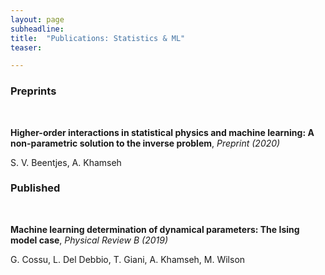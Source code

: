 ```yaml
---
layout: page
subheadline:
title:  "Publications: Statistics & ML"
teaser: 

---
```

<h3>Preprints</h3></br>

<strong>Higher-order interactions in statistical physics and machine learning: A non-parametric solution to the inverse problem</strong>, <em>Preprint (2020)</em>

S. V. Beentjes, A. Khamseh

<h3>Published</h3></br>

<strong>Machine learning determination of dynamical parameters: The Ising model case</strong>, <em>Physical Review B (2019)</em>

G. Cossu, L. Del Debbio, T. Giani, A. Khamseh, M. Wilson

